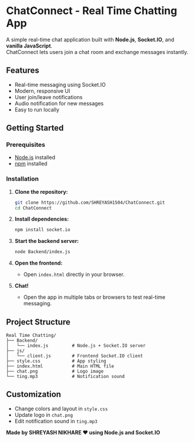 # ChatConnect - Real Time Chatting App

A simple real-time chat application built with **Node.js**, **Socket.IO**, and **vanilla JavaScript**.  
ChatConnect lets users join a chat room and exchange messages instantly.

## Features

- Real-time messaging using Socket.IO
- Modern, responsive UI
- User join/leave notifications
- Audio notification for new messages
- Easy to run locally

## Getting Started

### Prerequisites

- [Node.js](https://nodejs.org/) installed
- [npm](https://www.npmjs.com/) installed

### Installation

1. **Clone the repository:**
    ```bash
    git clone https://github.com/SHREYASH1504/ChatConnect.git
    cd ChatConnect
    ```

2. **Install dependencies:**
    ```bash
    npm install socket.io
    ```

3. **Start the backend server:**
    ```bash
    node Backend/index.js
    ```

4. **Open the frontend:**
    - Open `index.html` directly in your browser.

5. **Chat!**
    - Open the app in multiple tabs or browsers to test real-time messaging.

## Project Structure

```
Real Time Chatting/
├── Backend/
│   └── index.js         # Node.js + Socket.IO server
├── js/
│   └── client.js        # Frontend Socket.IO client
├── style.css            # App styling
├── index.html           # Main HTML file
├── chat.png             # Logo image
└── ting.mp3             # Notification sound
```

## Customization

- Change colors and layout in `style.css`
- Update logo in `chat.png`
- Edit notification sound in `ting.mp3`



**Made by SHREYASH NIKHARE ❤️ using Node.js and Socket.IO**
